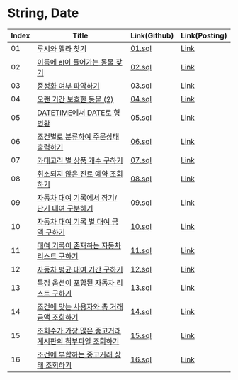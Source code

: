 # String, Date

| Index | Title | Link(Github) | Link(Posting) |
|----|----|----|----|
| 01 | [루시와 엘라 찾기](https://school.programmers.co.kr/learn/courses/30/lessons/59046) | [01.sql](https://github.com/2384320/Programmers-Algorithm/tree/main/SQL/String%2C%20Date/01.sql) | [Link](https://swift-badge-161.notion.site/SQL-String-Date-01-2804d5fba1fa407cac787f91ebca3b92) |
| 02 | [이름에 el이 들어가는 동물 찾기](https://school.programmers.co.kr/learn/courses/30/lessons/59047) | [02.sql](https://github.com/2384320/Programmers-Algorithm/tree/main/SQL/String%2C%20Date/02.sql) | [Link](https://swift-badge-161.notion.site/SQL-String-Date-02-el-e0453d165e7e4bba893b08d7541429ea) |
| 03 | [중성화 여부 파악하기](https://school.programmers.co.kr/learn/courses/30/lessons/59409) | [03.sql](https://github.com/2384320/Programmers-Algorithm/tree/main/SQL/String%2C%20Date/03.sql) | [Link](https://swift-badge-161.notion.site/SQL-String-Date-03-0016c64e4f634f5fae6677650af1af5f) |
| 04 | [오랜 기간 보호한 동물 (2)](https://school.programmers.co.kr/learn/courses/30/lessons/59411) | [04.sql](https://github.com/2384320/Programmers-Algorithm/tree/main/SQL/String%2C%20Date/04.sql) | [Link](https://swift-badge-161.notion.site/SQL-String-Date-04-2-9ce93ca9430748ec886c2a32170dc673) |
| 05 | [DATETIME에서 DATE로 형 변환](https://school.programmers.co.kr/learn/courses/30/lessons/59414) | [05.sql](https://github.com/2384320/Programmers-Algorithm/tree/main/SQL/String%2C%20Date/05.sql) | [Link](https://swift-badge-161.notion.site/SQL-String-Date-05-DATETIME-DATE-a87e8c9ce444495dbc827b22c5964d74) |
| 06 | [조건별로 분류하여 주문상태 출력하기](https://school.programmers.co.kr/learn/courses/30/lessons/131113) | [06.sql](https://github.com/2384320/Programmers-Algorithm/tree/main/SQL/String%2C%20Date/06.sql) | [Link]() |
| 07 | [카테고리 별 상품 개수 구하기](https://school.programmers.co.kr/learn/courses/30/lessons/131529) | [07.sql](https://github.com/2384320/Programmers-Algorithm/tree/main/SQL/String%2C%20Date/07.sql) | [Link]() |
| 08 | [취소되지 않은 진료 예약 조회하기](https://school.programmers.co.kr/learn/courses/30/lessons/132204) | [08.sql](https://github.com/2384320/Programmers-Algorithm/tree/main/SQL/String%2C%20Date/08.sql) | [Link]() |
| 09 | [자동차 대여 기록에서 장기/단기 대여 구분하기](https://school.programmers.co.kr/learn/courses/30/lessons/151138) | [09.sql](https://github.com/2384320/Programmers-Algorithm/tree/main/SQL/String%2C%20Date/09.sql) | [Link]() |
| 10 | [자동차 대여 기록 별 대여 금액 구하기](https://school.programmers.co.kr/learn/courses/30/lessons/151141) | [10.sql](https://github.com/2384320/Programmers-Algorithm/tree/main/SQL/String%2C%20Date/10.sql) | [Link]() |
| 11 | [대여 기록이 존재하는 자동차 리스트 구하기](https://school.programmers.co.kr/learn/courses/30/lessons/157341) | [11.sql](https://github.com/2384320/Programmers-Algorithm/tree/main/SQL/String%2C%20Date/11.sql) | [Link]() |
| 12 | [자동차 평균 대여 기간 구하기](https://school.programmers.co.kr/learn/courses/30/lessons/157342) | [12.sql](https://github.com/2384320/Programmers-Algorithm/tree/main/SQL/String%2C%20Date/12.sql) | [Link]() |
| 13 | [특정 옵션이 포함된 자동차 리스트 구하기](https://school.programmers.co.kr/learn/courses/30/lessons/157343) | [13.sql](https://github.com/2384320/Programmers-Algorithm/tree/main/SQL/String%2C%20Date/13.sql) | [Link]() |
| 14 | [조건에 맞는 사용자와 총 거래금액 조회하기](https://school.programmers.co.kr/learn/courses/30/lessons/164670) | [14.sql](https://github.com/2384320/Programmers-Algorithm/tree/main/SQL/String%2C%20Date/14.sql) | [Link]() |
| 15 | [조회수가 가장 많은 중고거래 게시판의 첨부파일 조회하기](https://school.programmers.co.kr/learn/courses/30/lessons/164671) | [15.sql](https://github.com/2384320/Programmers-Algorithm/tree/main/SQL/String%2C%20Date/15.sql) | [Link]() |
| 16 | [조건에 부합하는 중고거래 상태 조회하기](https://school.programmers.co.kr/learn/courses/30/lessons/164672) | [16.sql](https://github.com/2384320/Programmers-Algorithm/tree/main/SQL/String%2C%20Date/16.sql) | [Link]() |